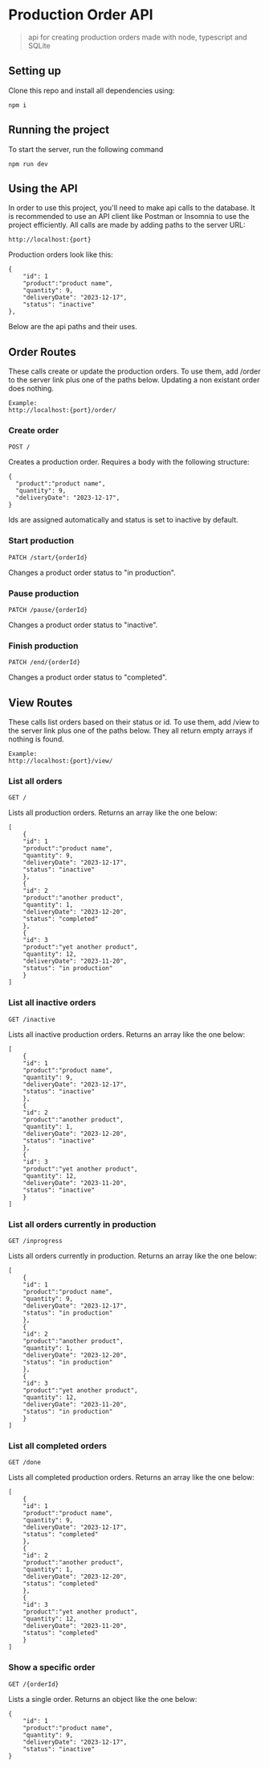 # Production Order API

> api for creating production orders made with node, typescript and SQLite

## Setting up

Clone this repo and install all dependencies using:

```
npm i
```

## Running the project

To start the server, run the following command

```
npm run dev
```

## Using the API

In order to use this project, you'll need to make api calls to the database.
It is recommended to use an API client like Postman or Insomnia to use the project efficiently.
All calls are made by adding paths to the server URL:

```
http://localhost:{port}
```

Production orders look like this:
```
{
    "id": 1
    "product":"product name",
    "quantity": 9,
    "deliveryDate": "2023-12-17",
    "status": "inactive"
},
```

Below are the api paths and their uses.

## Order Routes

These calls create or update the production orders.
To use them, add /order to the server link plus one of the paths below.
Updating a non existant order does nothing.

```
Example:
http://localhost:{port}/order/
```

### Create order

```
POST /
```

Creates a production order.
Requires a body with the following structure:

```
{
  "product":"product name",
  "quantity": 9,
  "deliveryDate": "2023-12-17",
}

```
Ids are assigned automatically and status is set to inactive by default.

### Start production

```
PATCH /start/{orderId}
```

Changes a product order status to "in production".

### Pause production

```
PATCH /pause/{orderId}
```

Changes a product order status to "inactive".

### Finish production

```
PATCH /end/{orderId}
```

Changes a product order status to "completed".

## View Routes

These calls list orders based on their status or id.
To use them, add /view to the server link plus one of the paths below.
They all return empty arrays if nothing is found.

```
Example:
http://localhost:{port}/view/
```

### List all orders

```
GET /
```

Lists all production orders.
Returns an array like the one below:

```
[
    {
    "id": 1
    "product":"product name",
    "quantity": 9,
    "deliveryDate": "2023-12-17",
    "status": "inactive"
    },
    {
    "id": 2
    "product":"another product",
    "quantity": 1,
    "deliveryDate": "2023-12-20",
    "status": "completed"
    },
    {
    "id": 3
    "product":"yet another product",
    "quantity": 12,
    "deliveryDate": "2023-11-20",
    "status": "in production"
    }
]
```

### List all inactive orders

```
GET /inactive
```

Lists all inactive production orders.
Returns an array like the one below:

```
[
    {
    "id": 1
    "product":"product name",
    "quantity": 9,
    "deliveryDate": "2023-12-17",
    "status": "inactive"
    },
    {
    "id": 2
    "product":"another product",
    "quantity": 1,
    "deliveryDate": "2023-12-20",
    "status": "inactive"
    },
    {
    "id": 3
    "product":"yet another product",
    "quantity": 12,
    "deliveryDate": "2023-11-20",
    "status": "inactive"
    }
]
```

### List all orders currently in production

```
GET /inprogress
```

Lists all orders currently in production.
Returns an array like the one below:

```
[
    {
    "id": 1
    "product":"product name",
    "quantity": 9,
    "deliveryDate": "2023-12-17",
    "status": "in production"
    },
    {
    "id": 2
    "product":"another product",
    "quantity": 1,
    "deliveryDate": "2023-12-20",
    "status": "in production"
    },
    {
    "id": 3
    "product":"yet another product",
    "quantity": 12,
    "deliveryDate": "2023-11-20",
    "status": "in production"
    }
]
```

### List all completed orders

```
GET /done
```

Lists all completed production orders.
Returns an array like the one below:

```
[
    {
    "id": 1
    "product":"product name",
    "quantity": 9,
    "deliveryDate": "2023-12-17",
    "status": "completed"
    },
    {
    "id": 2
    "product":"another product",
    "quantity": 1,
    "deliveryDate": "2023-12-20",
    "status": "completed"
    },
    {
    "id": 3
    "product":"yet another product",
    "quantity": 12,
    "deliveryDate": "2023-11-20",
    "status": "completed"
    }
]
```

### Show a specific order

```
GET /{orderId}
```

Lists a single order.
Returns an object like the one below:

```
{
    "id": 1
    "product":"product name",
    "quantity": 9,
    "deliveryDate": "2023-12-17",
    "status": "inactive"
}
```
